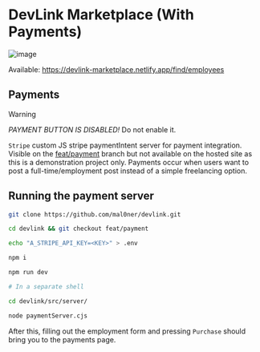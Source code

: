 # DevLink Marketplace (With Payments)

![image](https://github.com/user-attachments/assets/d0de5c97-c49d-4c36-9931-cd73ec38eb88)


Available: https://devlink-marketplace.netlify.app/find/employees

## Payments

> [!WARNING]  
> _PAYMENT BUTTON IS DISABLED!_ Do not enable it.

`Stripe` custom JS stripe paymentIntent server for payment integration. Visible on the <a href="https://github.com/mal0ner/devlink/tree/feat/payment">feat/payment</a> branch but not available on the hosted site as this is a demonstration project only. Payments occur when users want to post a full-time/employment post instead of a simple freelancing option.

## Running the payment server

```sh
git clone https://github.com/mal0ner/devlink.git

cd devlink && git checkout feat/payment

echo "A_STRIPE_API_KEY=<KEY>" > .env

npm i

npm run dev

# In a separate shell

cd devlink/src/server/

node paymentServer.cjs
```

After this, filling out the employment form and pressing `Purchase` should bring you to the payments page.
 

